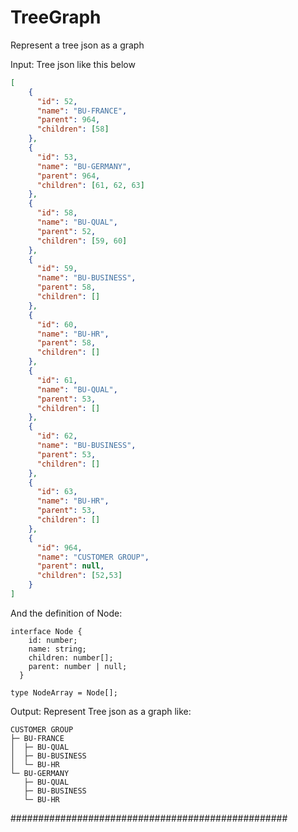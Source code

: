 # TreeGraph
Represent a tree json as a graph

Input: Tree json like this below

```json
[
    {
      "id": 52,
      "name": "BU-FRANCE",
      "parent": 964,
      "children": [58]
    },
    {
      "id": 53,
      "name": "BU-GERMANY",
      "parent": 964,
      "children": [61, 62, 63]
    },
    {
      "id": 58,
      "name": "BU-QUAL",
      "parent": 52,
      "children": [59, 60]
    },
    {
      "id": 59,
      "name": "BU-BUSINESS",
      "parent": 58,
      "children": []
    },
    {
      "id": 60,
      "name": "BU-HR",
      "parent": 58,
      "children": []
    },
    {
      "id": 61,
      "name": "BU-QUAL",
      "parent": 53,
      "children": []
    },
    {
      "id": 62,
      "name": "BU-BUSINESS",
      "parent": 53,
      "children": []
    },
    {
      "id": 63,
      "name": "BU-HR",
      "parent": 53,
      "children": []
    },
    {
      "id": 964,
      "name": "CUSTOMER GROUP",
      "parent": null,
      "children": [52,53]
    }
]
```
And the definition of Node:

``` text
interface Node {
    id: number;
    name: string;
    children: number[];
    parent: number | null;
  }

type NodeArray = Node[];
```
Output: 
Represent Tree json as a graph like:

``` text
CUSTOMER GROUP
├─ BU-FRANCE
│  ├─ BU-QUAL
│  ├─ BU-BUSINESS
│  └─ BU-HR
└─ BU-GERMANY
   ├─ BU-QUAL
   ├─ BU-BUSINESS
   └─ BU-HR
```
   
##################################################

